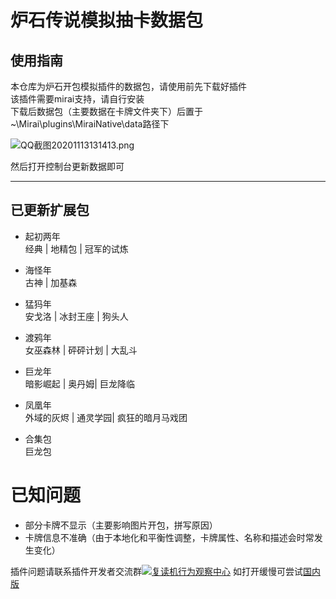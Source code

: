# 炉石传说模拟抽卡数据包
## 使用指南
本仓库为炉石开包模拟插件的数据包，请使用前先下载好插件  
该插件需要mirai支持，请自行安装  
下载后数据包（主要数据在卡牌文件夹下）后置于~\Mirai\plugins\MiraiNative\data路径下   


![QQ截图20201113131413.png](https://i.loli.net/2020/11/13/91BfNqa3SOVtygr.png)




然后打开控制台更新数据即可

***

## 已更新扩展包


- 起初两年  
 经典 | 地精包 | 冠军的试炼  
- 海怪年  
古神 | 加基森    
- 猛犸年  
安戈洛 | 冰封王座 | 狗头人  
- 渡鸦年  
女巫森林 | 砰砰计划 | 大乱斗  
- 巨龙年  
暗影崛起 | 奥丹姆| 巨龙降临  
- 凤凰年    
外域的灰烬 | 通灵学园| 疯狂的暗月马戏团

- 合集包  
巨龙包

# 已知问题
- 部分卡牌不显示（主要影响图片开包，拼写原因）    
- 卡牌信息不准确（由于本地化和平衡性调整，卡牌属性、名称和描述会时常发生变化）  


插件问题请联系插件开发者交流群<a target="_blank" href="https://qm.qq.com/cgi-bin/qm/qr?k=lqxi6UPqe3WDrdnWtoVWUejRT5RbMbJT&jump_from=webapi"><img border="0" src="//pub.idqqimg.com/wpa/images/group.png" alt="复读机行为观察中心" title="复读机行为观察中心"></a>
如打开缓慢可尝试[国内版](https://gitee.com/hojony/hs)
